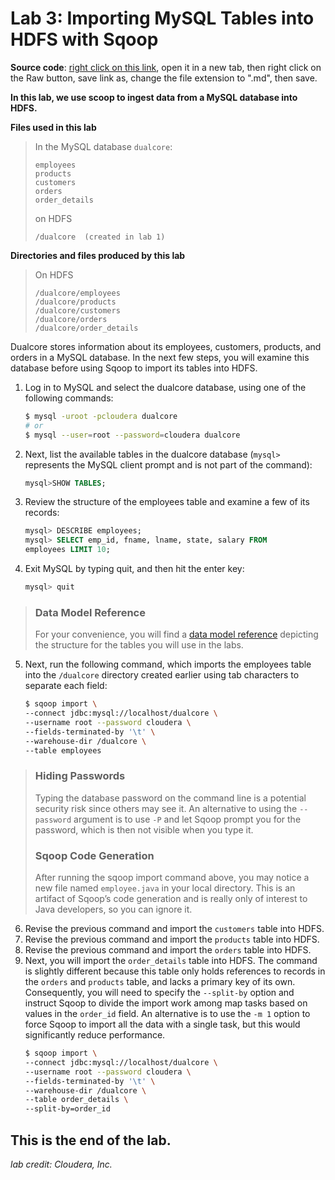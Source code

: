 
# Lab 3: Importing MySQL Tables into HDFS with Sqoop

**Source code**: [right click on this link](https://github.umn.edu/deliu/bigdata19/blob/master/02-Hadoop/lab03-scoop.md), open it in a new tab, then right click on the Raw button, save link as, change the file extension to ".md", then save.

**In this lab, we use scoop to ingest data from a MySQL database into HDFS.**

**Files used in this lab**

> In the MySQL database `dualcore`:
> ```
> employees
> products
> customers
> orders
> order_details
> ```
> on HDFS
> ```
> /dualcore  (created in lab 1)
> ```

**Directories and files produced by this lab**
> On HDFS
> ```
> /dualcore/employees
> /dualcore/products
> /dualcore/customers
> /dualcore/orders
> /dualcore/order_details
> ```

Dualcore stores information about its employees, customers, products, and orders in a MySQL database. In the next few steps, you will examine this database before using Sqoop to import its tables into HDFS. 

1. Log in to MySQL and select the dualcore database, using one of the following commands: 
    ```bash
    $ mysql -uroot -pcloudera dualcore 
    # or 
    $ mysql --user=root --password=cloudera dualcore
    ```
2. Next, list the available tables in the dualcore database (`mysql>` represents the MySQL client prompt and is not part of the command): 
    ```sql
    mysql>SHOW TABLES; 
    ```
3. Review the structure of the employees table and examine a few of its records: 
    ```sql
    mysql> DESCRIBE employees; 
    mysql> SELECT emp_id, fname, lname, state, salary FROM
    employees LIMIT 10;
    ```
4. Exit MySQL by typing quit, and then hit the enter key: 
    ```sql
    mysql> quit
    ```
> ### Data Model Reference
> For your convenience, you will find a [data model reference](datamodel.pdf) depicting the structure for the tables you will use in the labs.

5. Next, run the following command, which imports the employees table into the `/dualcore` directory created earlier using tab characters to separate each field: 
    ```bash
    $ sqoop import \
    --connect jdbc:mysql://localhost/dualcore \
    --username root --password cloudera \
    --fields-terminated-by '\t' \
    --warehouse-dir /dualcore \
    --table employees
    ```
> ### Hiding Passwords
>
>Typing the database password on the command line is a potential security risk since others may see it. An alternative to using the `--password` argument is to use `-P` and let Sqoop prompt you for the password, which is then not visible when you type it.
>
>### Sqoop Code Generation
>
> After running the sqoop import command above, you may notice a new file named
`employee.java` in your local directory. This is an artifact of Sqoop’s code generation and is really only of interest to Java developers, so you can ignore it.

6. Revise the previous command and import the `customers` table into HDFS. 
7. Revise the previous command and import the `products` table into HDFS. 
8. Revise the previous command and import the `orders` table into HDFS. 
9. Next, you will import the `order_details` table into HDFS. The command is slightly different because this table only holds references to records in the `orders` and `products` table, and lacks a primary key of its own. Consequently, you will need to specify the `--split-by` option and instruct Sqoop to divide the import work among map tasks based on values in the `order_id` field. An alternative is to use the `-m 1` option to force Sqoop to import all the data with a single task, but this would 
significantly reduce performance. 
    ```bash
    $ sqoop import \
    --connect jdbc:mysql://localhost/dualcore \
    --username root --password cloudera \
    --fields-terminated-by '\t' \
    --warehouse-dir /dualcore \
    --table order_details \
    --split-by=order_id
    ```

## This is the end of the lab.

*lab credit: Cloudera, Inc.*
